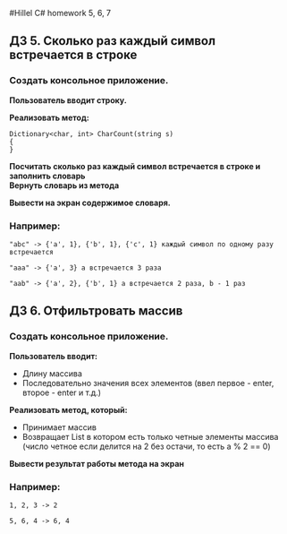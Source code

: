 #Hillel C# homework 5, 6, 7

## **ДЗ 5. Сколько раз каждый символ встречается в строке**


### Создать консольное приложение.

**Пользователь вводит строку.**  

**Реализовать метод:**  
```
Dictionary<char, int> CharCount(string s)
{
}
```
**Посчитать сколько раз каждый символ встречается в строке и заполнить словарь**  
**Вернуть словарь из метода**  


**Вывести на экран содержимое словаря.**  



### **Например:**
```
"abc" -> {'a', 1}, {'b', 1}, {'c', 1} каждый символ по одному разу встречается

"aaa" -> {'a', 3} а встречается 3 раза

"aab" -> {'a', 2}, {'b', 1} а встречается 2 раза, b - 1 раз
```



## **ДЗ 6. Отфильтровать массив**

### **Создать консольное приложение.**  

**Пользователь вводит:**  

- Длину массива
- Последовательно значения всех элементов (ввел первое - enter, второе - enter и т.д.)


**Реализовать метод, который:**  

- Принимает массив
- Возвращает List в котором есть только четные элементы массива (число четное если делится на 2 без остачи, то есть a % 2 == 0)


**Вывести результат работы метода на экран**



### **Например:**
```
1, 2, 3 -> 2

5, 6, 4 -> 6, 4
```
